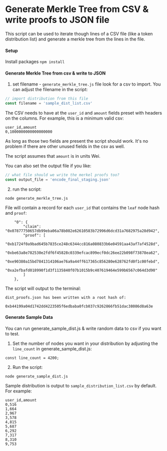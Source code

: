 # Generate Merkle Tree from CSV & write proofs to JSON file
This script can be used to iterate though lines of a CSV file (like a token distribution list) and generate a merkle tree from the lines in the file.  

#### Setup   
Install packages 
`npm install`

#### Generate Merkle Tree from csv & write to JSON

1) set filename - `generate_merkle_tree.js` file look for a csv to import. You can adjust the filename in the script:

```javascript 
// import distribution from this file 
const filename = 'sample_dist_list.csv'
```
The CSV needs to have at the `user_id` and `amount` fields preset with headers on the columns. For example, this is a minimum valid csv:

```csv
user_id,amount
0,1000000000000000000
```
As long as those two fields are present the script should work. It's no problem if there are other unused fields in the csv as well.

The script assumes that `amount` is in units Wei. 

You can also set the output file if you like:

```javascript
// what file should we write the merkel proofs too?
const output_file = 'encode_final_staging.json'
```

2) run the script: 

`node generate_merkle_tree.js`

File will contain a record for each `user_id` that contains the `leaf` node hash and `proof`: 

```
    "0": {
        "claim": "0x07877750657db99eba06a78b082e62610583b72996d6dcd31a7682975a28d942",
        "proof": [
            "0xb1724f0a9bad645b7835ce248c6344cc816a080833b6e04591aa43af7af4528d",
            "0xbe63a8e782530e2fdf6f45828c0339efcac899ecf0dc26ee22b098f73878ea62",
            "0xe90380a15bd7841314106ae76a9a44ff617365c856280e628762fd0f1c00febd",
            "0xa2efbafd018990f1d3f1135840f07b1015b9c407619464e599b6567c064d3d90"
        ]
    },
```

The script will output to the terminal:

```
dist_proofs.json has been written with a root hash of:
```  
`
0xb44199a04d1742dd4223505f6edbaba0fcb037c9262866fb51dac38086d8a63e
`

#### Generate Sample Data

You can run generate_sample_dist.js & write random data to csv if you want to test. 

1) Set the number of nodes you want in your distribution by adjusting the `line_count` in generate_sample_dist.js:  

`const line_count = 4200;`

2) Run the script:

`node generate_sample_dist.js`

Sample distribution is output to `sample_distribution_list.csv` by default. For example:

```
user_id,amount
0,516
1,664
2,967
3,578
4,815
5,687
6,292
7,317
8,310
9,753
```
